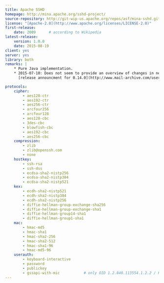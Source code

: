 ```yaml
---
title: Apache SSHD
homepage: http://mina.apache.org/sshd-project/
source-repository: http://git-wip-us.apache.org/repos/asf/mina-sshd.git
license: "[Apache-2.0](http://www.apache.org/licenses/LICENSE-2.0)"
first-release:
    date: 2009      # according to Wikipedia
latest-release:
    version: 1.0.0
    date: 2015-08-19
client: yes
server: yes
library: both
remarks: |
    * Pure Java implementation.
    * 2015-07-10: Does not seem to provide an overview of changes in new releases? But at least there was a
      [release announcment for 0.14.0](http://www.mail-archive.com/users@mina.apache.org/msg05959.html).

protocols:
    cipher:
        - aes128-ctr
        - aes192-ctr
        - aes256-ctr
        - arcfour256
        - arcfour128
        - aes128-cbc
        - 3des-cbc
        - blowfish-cbc
        - aes192-cbc
        - aes256-cbc
    compression:
        - zlib
        - zlib@openssh.com
        - none
    hostkey:
        - ssh-rsa
        - ssh-dss
        - ecdsa-sha2-nistp256
        - ecdsa-sha2-nistp384
        - ecdsa-sha2-nistp521
    kex:
        - ecdh-sha2-nistp521
        - ecdh-sha2-nistp384
        - ecdh-sha2-nistp256
        - diffie-hellman-group-exchange-sha256
        - diffie-hellman-group-exchange-sha1
        - diffie-hellman-group14-sha1
        - diffie-hellman-group1-sha1
    mac:
        - hmac-md5
        - hmac-sha1
        - hmac-sha2-256
        - hmac-sha2-512
        - hmac-sha1-96
        - hmac-md5-96
    userauth:
        - keyboard-interactive
        - password
        - publickey
        - gssapi-with-mic           # only OID 1.2.840.113554.1.2.2 / Kerberos
---
```

